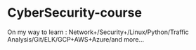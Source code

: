 # CyberSecurity-course
On my way to learn : Network+/Security+/Linux/Python/Traffic Analysis/Git/ELK/GCP+AWS+Azure/and more...
